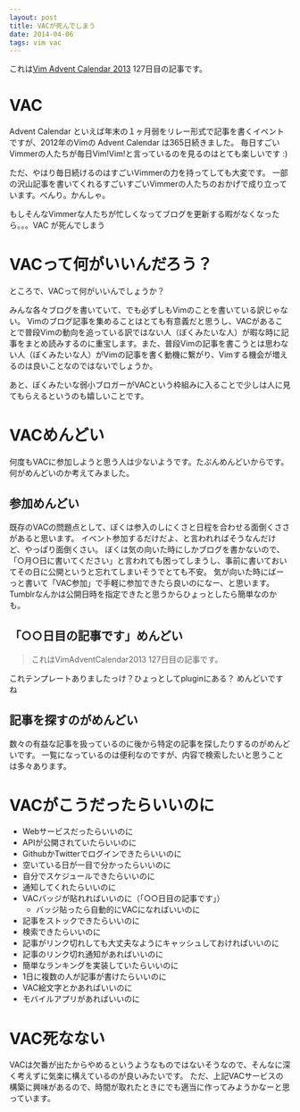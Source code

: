```yaml
---
layout: post
title: VACが死んでしまう
date: 2014-04-06
tags: vim vac
---
```


これは[Vim Advent Calendar 2013](http://atnd.org/events/45072) 127日目の記事です。

# VAC
Advent Calendar といえば年末の１ヶ月弱をリレー形式で記事を書くイベントですが、2012年のVimの Advent Calendar は365日続きました。
毎日すごいVimmerの人たちが毎日Vim!Vim!と言っているのを見るのはとても楽しいです :)

ただ、やはり毎日続けるのはすごいVimmerの力を持ってしても大変です。
一部の沢山記事を書いてくれるすごいすごいVimmerの人たちのおかげで成り立っています。べんり。かんしゃ。

もしそんなVimmerな人たちが忙しくなってブログを更新する暇がなくなったら。。。VAC
が死んでしまう

# VACって何がいいんだろう？
ところで、VACって何がいいんでしょうか？

みんな各々ブログを書いていて、でも必ずしもVimのことを書いている訳じゃない。
Vimのブログ記事を集めることはとても有意義だと思うし、VACがあることで普段Vimの動向を追っている訳ではない人（ぼくみたいな人）が暇な時に記事をまとめ読みするのに重宝します。また、普段Vimの記事を書こうとは思わない人（ぼくみたいな人）がVimの記事を書く動機に繋がり、Vimする機会が増えるのは良いことなのではないでしょうか。

あと、ぼくみたいな弱小ブロガーがVACという枠組みに入ることで少しは人に見てもらえるというのも嬉しいことです。

# VACめんどい
何度もVACに参加しようと思う人は少ないようです。たぶんめんどいからです。何がめんどいのか考えてみました。

## 参加めんどい
既存のVACの問題点として、ぼくは参入のしにくさと日程を合わせる面倒くささがあると思います。
イベント参加するだけだよ、と言われればそうなんだけど、やっぱり面倒くさい。
ぼくは気の向いた時にしかブログを書かないので、「○月○日に書いてください」と言われても困ってしまうし、事前に書いておいてその日に公開というと忘れてしまいそうでとても不安。
気が向いた時にばーっと書いて「VAC参加」で手軽に参加できたら良いのになー、と思います。
Tumblrなんかは公開日時を指定できたと思うからひょっとしたら簡単なのかも。

## 「○○日目の記事です」めんどい

> これはVimAdventCalendar2013 127日目の記事です。

これテンプレートありましたっけ？ひょっとしてpluginにある？
めんどいですね

## 記事を探すのがめんどい
数々の有益な記事を扱っているのに後から特定の記事を探したりするのがめんどいです。
一覧になっているのは便利なのですが、内容で検索したいと思うことは多々あります。

# VACがこうだったらいいのに

* Webサービスだったらいいのに
* APIが公開されていたらいいのに
* GithubかTwitterでログインできたらいいのに
* 空いている日が一目で分かったらいいのに
* 自分でスケジュールできたらいいのに
* 通知してくれたらいいのに
* VACバッジが貼れればいいのに（「○○日目の記事です」）
    * バッジ貼ったら自動的にVACになればいいのに
* 記事をストックできたらいいのに
* 検索できたらいいのに
* 記事がリンク切れしても大丈夫なようにキャッシュしておければいいのに
* 記事のリンク切れ通知があればいいのに
* 簡単なランキングを実装していたらいいのに
* 1日に複数の人が記事が書けたらいいのに
* VAC絵文字とかあればいいのに
* モバイルアプリがあればいいのに

# VAC死なない
VACは欠番が出たからやめるというようなものではないそうなので、そんなに深く考えずに気楽に構えているのが良いみたいです。
ただ、上記VACサービスの構築に興味があるので、時間が取れたときにでも適当に作ってみようかなーと思っています。
